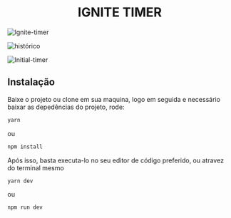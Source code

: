 <h1 align="center"> IGNITE TIMER </h1>

![Ignite-timer](https://user-images.githubusercontent.com/61027045/205181814-64bf59cd-b10c-4e94-bc99-69be88b3d119.png)

![histórico](https://user-images.githubusercontent.com/61027045/205181830-8d37b4c9-78fd-48ae-8096-eb2ac31b9225.png)

![Initial-timer](https://user-images.githubusercontent.com/61027045/205181846-78732bfb-5336-45ef-af35-49774f2f4537.png)

## Instalação
<p>Baixe o projeto ou clone em sua maquina, logo em seguida e necessário baixar as depedências do projeto, rode: </p>

```bash
yarn
```

ou 

```bash
npm install
```

<p>Após isso, basta executa-lo no seu editor de código preferido, ou atravez do terminal mesmo</p>

```bash
yarn dev
```

ou

```bash
npm run dev
```
